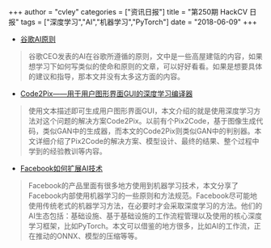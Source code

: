 +++
author = "cvley"
categories = ["资讯日报"]
title = "第250期 HackCV 日报"
tags = ["深度学习","AI","机器学习","PyTorch"]
date = "2018-06-09"
+++

- [谷歌AI原则](https://blog.google/topics/ai/ai-principles/?from=hackcv&hmsr=hackcv.com&utm_medium=hackcv.com&utm_source=hackcv.com)

> 谷歌CEO发表的AI在谷歌所遵循的原则，文中是一些高屋建瓴的内容，如果想学习下如何写类似的使命和原则的文章，可以好好看看。如果是想要具体的建议和指导，那本文并没有太多这方面的内容。

- [Code2Pix——用于用户图形界面GUI的深度学习编译器](https://towardsdatascience.com/code2pix-deep-learning-compiler-for-graphical-user-interfaces-1256c346950b?from=hackcv&hmsr=hackcv.com&utm_medium=hackcv.com&utm_source=hackcv.com)

> 使用文本描述即可生成用户图形界面GUI，本文介绍的就是使用深度学习方法对这个问题的解决方案Code2Pix。以前有个Pix2Code，基于图像生成代码，类似GAN中的生成器，而本文的Code2Pix则类似GAN中的判别器。本文详细介绍了Pix2Code的解决方案、模型设计、最终的结果、整个过程中学到的经验教训等内容。

- [Facebook如何扩展AI技术](https://www.zdnet.com/article/how-facebook-scales-ai/?from=hackcv&hmsr=hackcv.com&utm_medium=hackcv.com&utm_source=hackcv.com)

> Facebook的产品里面有很多地方使用到机器学习技术，本文分享了Facebook内部使用机器学习的一些原则和方法规范。Facebook尽可能地使用传统老式的机器学习方法，在必要时才会采取深度学习的方法。他们的AI生态包括：基础设施、基于基础设施的工作流程管理以及使用的核心深度学习框架，比如PyTorch。本文可以借鉴的地方很多，比如AI的工作流，正在推动的ONNX、模型的压缩等等。

